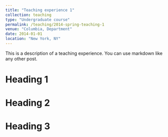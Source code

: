 ```yaml
---
title: "Teaching experience 1"
collection: teaching
type: "Undergraduate course"
permalink: /teaching/2014-spring-teaching-1
venue: "Columbia, Department"
date: 2014-01-01
location: "New York, NY"
---
```


This is a description of a teaching experience. You can use markdown like any other post.

Heading 1
======

Heading 2
======

Heading 3
======

